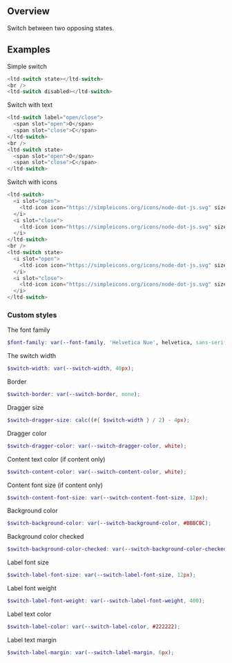 ## Overview

Switch between two opposing states.


## Examples

Simple switch

```js
<ltd-switch state></ltd-switch>
<br />
<ltd-switch disabled></ltd-switch>
```

Switch with text

```js
<ltd-switch label="open/close">
  <span slot="open">O</span>
  <span slot="close">C</span>
</ltd-switch>
<br />
<ltd-switch state>
  <span slot="open">O</span>
  <span slot="close">C</span>
</ltd-switch>
```

Switch with icons

```js
<ltd-switch>
  <i slot="open">
    <ltd-icon icon="https://simpleicons.org/icons/node-dot-js.svg" size="12px" fill="red"></ltd-icon>
  </i>
  <i slot="close">
    <ltd-icon icon="https://simpleicons.org/icons/node-dot-js.svg" size="12px" fill="blue"></ltd-icon>
  </i>
</ltd-switch>
<br />
<ltd-switch state>
  <i slot="open">
    <ltd-icon icon="https://simpleicons.org/icons/node-dot-js.svg" size="12px"></ltd-icon>
  </i>
  <i slot="close">
    <ltd-icon icon="https://simpleicons.org/icons/node-dot-js.svg" size="12px"></ltd-icon>
  </i>
</ltd-switch>
```

### Custom styles

The font family
```scss
$font-family: var(--font-family, 'Helvetica Nue', helvetica, sans-serif);
```

The switch width
```scss
$switch-width: var(--switch-width, 40px);
```

Border
```scss
$switch-border: var(--switch-border, none);
```

Dragger size
```scss
$switch-dragger-size: calc((#{ $switch-width } / 2) - 4px);
```

Dragger color
```scss
$switch-dragger-color: var(--switch-dragger-color, white);
```

Content text color (if content only)
```scss
$switch-content-color: var(--switch-content-color, white);
```

Content font size (if content only)
```scss
$switch-content-font-size: var(--switch-content-font-size, 12px);
```

Background color
```scss
$switch-background-color: var(--switch-background-color, #BBBCBC);
```

Background color checked
```scss
$switch-background-color-checked: var(--switch-background-color-checked, #15b750);
```

Label font size
```scss
$switch-label-font-size: var(--switch-label-font-size, 12px);
```

Label font weight
```scss
$switch-label-font-weight: var(--switch-label-font-weight, 400);
```

Label text color
```scss
$switch-label-color: var(--switch-label-color, #222222);
```

Label text margin
```scss
$switch-label-margin: var(--switch-label-margin, 6px);
```
